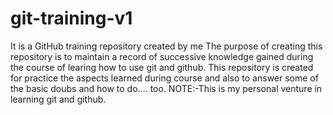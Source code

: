 # git-training-v1
It is a GitHub training repository created by me
The purpose of creating this repository is to maintain a record of successive knowledge gained during the course of learing how to use git and github.
This repository is created for practice the aspects learned during course and also to answer some of the basic doubs and how to do.... too.
NOTE:-This is my personal venture in learning git and github.
